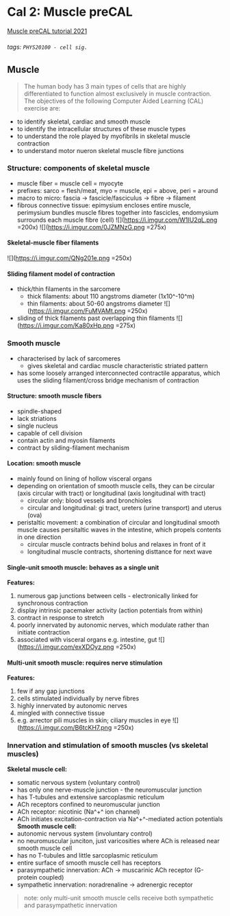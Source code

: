 # Cal 2: Muscle preCAL
[Muscle preCAL tutorial 2021](https://brightspace.ucd.ie/d2l/le/content/157606/viewContent/1498400/View)
###### tags: `PHYS20100 - cell sig.`

## Muscle
> The human body has 3 main types of cells that are highly differentiated to function almost exclusively in muscle contraction. The objectives of the following Computer Aided Learning (CAL) exercise are:

- to identify skeletal, cardiac and smooth muscle
- to identify the intracellular structures of these muscle types
- to understand the role played by myofibrils in skeletal muscle contraction
- to understand motor nueron skeletal muscle fibre junctions

### Structure: components of skeletal muscle
- muscle fiber = muscle cell = myocyte
- prefixes: sarco = flesh/meat, myo = muscle, epi = above, peri = around
- macro to micro: fascia → fascicle/fasciculus → fibre → filament
- fibrous connective tissue: epimysium encloses entire muscle, perimysium bundles muscle fibres together into fascicles, endomysium surrounds each muscle fibre (cell)
![](https://i.imgur.com/W1IU2qL.png =200x) ![](https://i.imgur.com/0JZMNzG.png =275x)

#### Skeletal-muscle fiber filaments
![](https://i.imgur.com/QNg201e.png =250x)

#### Sliding filament model of contraction
- thick/thin filaments in the sarcomere
    - thick filaments: about 110 angstroms diameter (1x10^-10^m)
    - thin filaments: about 50-60 angstroms diameter
![](https://i.imgur.com/FuMVAMt.png =250x) 
- sliding of thick filaments past overlapping thin filaments
![](https://i.imgur.com/Ka80xHp.png =275x)

### Smooth muscle
- characterised by lack of sarcomeres
    - gives skeletal and cardiac muscle characteristic striated pattern
- has some loosely arranged interconnected contractile apparatus, which uses the sliding filament/cross bridge mechanism of contraction

#### Structure: smooth muscle fibers
- spindle-shaped
- lack striations
- single nucleus
- capable of cell division
- contain actin and myosin filaments
- contract by sliding-filament mechanism

#### Location: smooth muscle
- mainly found on lining of hollow visceral organs
- depending on orientation of smooth muscle cells, they can be circular (axis circular with tract) or longitudinal (axis longitudinal with tract)
    - circular only: blood vessels and bronchioles
    - circular and longitudinal: gi tract, ureters (urine transport) and uterus (ova)
- peristaltic movement: a combination of circular and longitudinal smooth muscle causes persitaltic waves in the intestine, which propels contents in one direction
    - circular muscle contracts behind bolus and relaxes in front of it
    - longitudinal muscle contracts, shortening disttance for next wave

#### Single-unit smooth muscle: behaves as a single unit
**Features:**
1. numerous gap junctions between cells - electronically linked for synchronous contraction
2. display intrinsic pacemaker activity (action potentials from within)
3. contract in response to stretch
4. poorly innervated by autonomic nerves, which modulate rather than initiate contraction
5. associated with visceral organs e.g. intestine, gut
![](https://i.imgur.com/exXDOyz.png =250x)

#### Multi-unit smooth muscle: requires nerve stimulation
**Features:**
1. few if any gap junctions
2. cells stimulated individually by nerve fibres
3. highly innervated by autonomic nerves
4. mingled with connective tissue
5. e.g. arrector pili muscles in skin; ciliary muscles in eye
![](https://i.imgur.com/B6tcKH7.png =250x)

### Innervation and stimulation of smooth muscles (vs skeletal muscles)
**Skeletal muscle cell:**
- somatic nervous system (voluntary control)
- has only one nerve-muscle junction - the neuromuscular junction
- has T-tubules and extensive sarcoplasmic reticulum
- ACh receptors confined to neuromuscular junction
- ACh receptor: nicotinic (Na^+^ ion channel)
- ACh initiates excitation-contraction via Na^+^-mediated action potentials
**Smooth muscle cell:**
- autonomic nervous system (involuntary control)
- no neuromuscular junciton, just varicosities where ACh is released near smooth muscle cell
- has no T-tubules and little sarcoplasmic reticulum
- entire surface of smooth muscle cell has receptors
- parasympathetic innervation: ACh → muscarinic ACh receptor (G-protein coupled)
- sympathetic innervation: noradrenaline → adrenergic receptor
> note: only multi-unit smooth muscle cells receive both sympathetic and parasympathetic innervation

